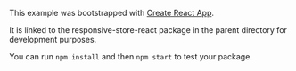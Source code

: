 This example was bootstrapped with [Create React App](https://github.com/facebook/create-react-app).

It is linked to the responsive-store-react package in the parent directory for development purposes.

You can run `npm install` and then `npm start` to test your package.
